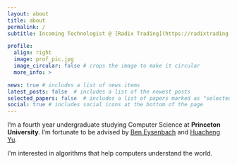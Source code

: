 ```yaml
---
layout: about
title: about
permalink: /
subtitle: Incoming Technologist @ [Radix Trading](https://radixtrading.co/)

profile:
  align: right
  image: prof_pic.jpg
  image_circular: false # crops the image to make it circular
  more_info: >

news: true # includes a list of news items
latest_posts: false  # includes a list of the newest posts
selected_papers: false  # includes a list of papers marked as "selected={true}"
social: true # includes social icons at the bottom of the page
---
```


I’m a fourth year undergraduate studying Computer Science at **Princeton University**. I’m fortunate to be advised by [Ben Eysenbach](https://ben-eysenbach.github.io/) and [Huacheng Yu](https://www.cs.princeton.edu/~hy2/).

I'm interested in algorithms that help computers understand the world.